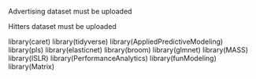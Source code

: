 Advertising dataset must be uploaded

Hitters dataset must be uploaded

library(caret)
library(tidyverse)
library(AppliedPredictiveModeling)
library(pls) 
library(elasticnet)
library(broom)
library(glmnet)
library(MASS)
library(ISLR)
library(PerformanceAnalytics)
library(funModeling)
library(Matrix)
